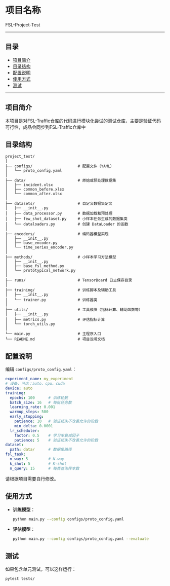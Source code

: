 # 项目名称

FSL-Project-Test

---

## 目录

- [项目简介](#项目简介)
- [目录结构](#目录结构)
- [配置说明](#配置说明)
- [使用方式](#使用方式)
- [测试](#测试)

---

## 项目简介

本项目是对FSL-Traffic仓库的代码进行模块化尝试的测试仓库，主要是验证代码可行性，成品会同步到FSL-Traffic仓库中



## 目录结构

```plaintext
project_test/
│
├── configs/                    # 配置文件（YAML）
│   └── proto_config.yaml
│
├── data/                       # 原始或预处理数据集
│   ├── incident.xlsx
│   ├── common_before.xlsx
│   └── common_after.xlsx
│
├── datasets/                   # 自定义数据集定义
│   ├── __init__.py
│   ├── data_processor.py       # 数据加载和预处理
│   ├── few_shot_dataset.py     # 小样本任务生成的数据集类
│   └── dataloaders.py          # 创建 DataLoader 的函数
│
├── encoders/                   # 编码器模型实现
│   ├── __init__.py
│   ├── base_encoder.py
│   └── time_series_encoder.py
│
├── methods/                    # 小样本学习方法模型
│   ├── __init__.py
│   ├── base_fsl_method.py
│   └── prototypical_network.py
│
├── runs/                       # TensorBoard 日志保存目录
│
├── training/                   # 训练脚本及辅助工具
│   ├── __init__.py
│   └── trainer.py              # 训练器类
│
├── utils/                      # 工具模块（指标计算、辅助函数等）
│   ├── __init__.py
│   ├── metrics.py              # 评估指标计算
│   └── torch_utils.py
│
└── main.py                     # 主程序入口
└── README.md                   # 项目说明文档

```


## 配置说明

编辑 `configs/proto_config.yaml`：

```yaml
experiment_name: my_experiment
# 设备，可选：auto、cpu、cuda
device: auto
training:
  epochs: 100      # 训练轮数
  batch_size: 16   # 每批任务数
  learning_rate: 0.001
  warmup_steps: 500
  early_stopping:
    patience: 10   # 验证损失不改善允许的轮数
    min_delta: 0.0001
  lr_scheduler:
    factor: 0.5    # 学习率衰减因子
    patience: 5    # 验证损失不改善允许的轮数
dataset:
  path: data/      # 数据集路径
fsl_task:
  n_way: 5         # N-way
  k_shot: 5        # K-shot
  n_query: 15      # 每类查询样本数
```

请根据项目需要自行修改。

## 使用方式

- **训练模型**：
  ```bash
  python main.py --config configs/proto_config.yaml
  ```

- **评估模型**：
  ```bash
  python main.py --config configs/proto_config.yaml --evaluate
  ```

## 测试

如果包含单元测试，可以这样运行：
```bash
pytest tests/
```
